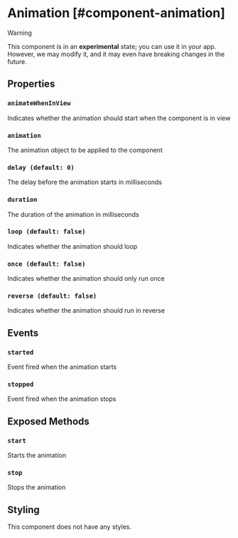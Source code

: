 # Animation [#component-animation]

>[!WARNING]
> This component is in an **experimental** state; you can use it in your app. However, we may modify it, and it may even have breaking changes in the future.

## Properties

### `animateWhenInView`

Indicates whether the animation should start when the component is in view

### `animation`

The animation object to be applied to the component

### `delay (default: 0)`

The delay before the animation starts in milliseconds

### `duration`

The duration of the animation in milliseconds

### `loop (default: false)`

Indicates whether the animation should loop

### `once (default: false)`

Indicates whether the animation should only run once

### `reverse (default: false)`

Indicates whether the animation should run in reverse

## Events

### `started`

Event fired when the animation starts

### `stopped`

Event fired when the animation stops

## Exposed Methods

### `start`

Starts the animation

### `stop`

Stops the animation

## Styling

This component does not have any styles.
